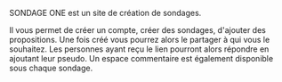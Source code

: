 SONDAGE ONE est un site de création de sondages.

Il vous permet de créer un compte, créer des sondages, d'ajouter des propositions.
Une fois créé vous pourrez alors le partager à qui vous le souhaitez. Les personnes ayant reçu le lien pourront alors répondre en ajoutant leur pseudo.
Un espace commentaire est également disponible sous chaque sondage.


